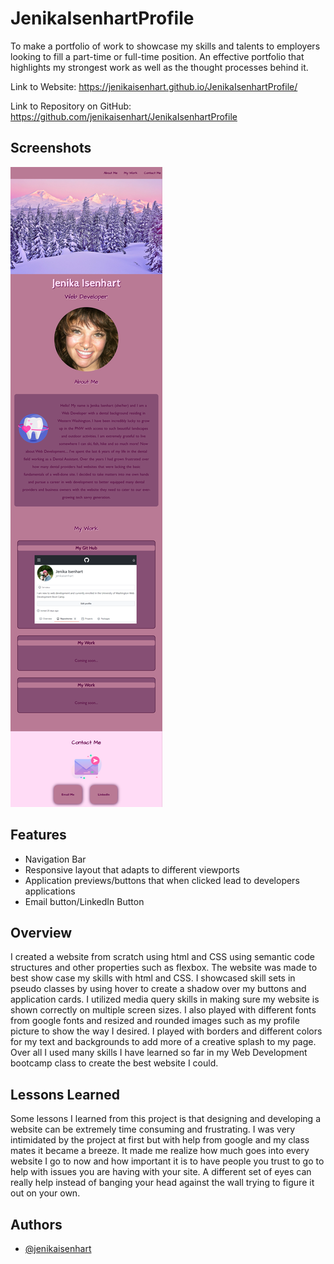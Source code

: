 # JenikaIsenhartProfile

To make a portfolio of work to showcase my skills and talents
to employers looking to fill a part-time or full-time position. 
An effective portfolio that highlights my strongest work as well as
the thought processes behind it. 

Link to Website: https://jenikaisenhart.github.io/JenikaIsenhartProfile/

Link to Repository on GitHub: https://github.com/jenikaisenhart/JenikaIsenhartProfile

## Screenshots

![App Screenshot](https://github.com/jenikaisenhart/JenikaIsenhartProfile/blob/main/assets/images/_C__Users_jenik_JenikaIsenhartProfile_index.html.png?raw=true)
  
## Features

- Navigation Bar
- Responsive layout that adapts to different viewports
- Application previews/buttons that when clicked lead to developers applications
- Email button/LinkedIn Button

## Overview

I created a website from scratch using html and CSS 
using semantic code structures and other properties such as flexbox.
The website was made to best show case my skills with html and CSS. 
I showcased skill sets in pseudo classes by using hover to create
a shadow over my buttons and application cards. 
I utilized media query skills in making sure my website is shown
correctly on multiple screen sizes. I also played with different fonts from google fonts and
resized and rounded images such as my profile picture to show the way I
desired. I played with borders and different colors for my text and backgrounds to add 
more of a creative splash to my page. Over all I used many skills I have learned so far in my Web
Development bootcamp class to create the best website I could. 
  
## Lessons Learned

Some lessons I learned from this project is that designing and developing a website can be extremely time 
consuming and frustrating. I was very intimidated by the project at first but with help from google and my class mates
it became a breeze. It made me realize how much goes into every website I go to now and how important it is to have 
people you trust to go to help with issues you are having with your site. A different set of eyes can really help instead 
of banging your head against the wall trying to figure it out on your own. 

## Authors

- [@jenikaisenhart](https://github.com/jenikaisenhart)
  
